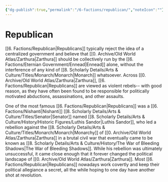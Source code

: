 ```yaml
---
{"dg-publish":true,"permalink":"/6-factions/republican/","noteIcon":""}
---
```


# Republican 

[[6. Factions/Republican\|Republicans]] typically reject the idea of a centralized government and believe that [[0. Archive/Old World Atlas/Zarthura\|Zarthura]] should be collectively run by the [[6. Factions/Eternian Government/Ennead\|Ennead]] alone, without the interference of any kind of [[8. Scholarly Details/Arts & Culture/Titles/Monarch/Monarch\|Monarch]] whatsoever. Across [[0. Archive/Old World Atlas/Zarthura\|Zarthura]], [[6. Factions/Republican\|Republicans]] are viewed as violent rebels-- with good reason, as they have often been found to be responsible for politically motivated abductions, assassinations, and other assaults. 

One of the most famous [[6. Factions/Republican\|Republicans]] was a [[6. Factions/Nishanti\|Nishanti]] [[8. Scholarly Details/Arts & Culture/Titles/Senator\|Senator]] named [[8. Scholarly Details/Arts & Culture/History/Historic Figures/Luthis Sandor\|Luthis Sandor]], who led a rebellion against the [[8. Scholarly Details/Arts & Culture/Titles/Monarch/Monarch\|Monarchy]] of [[0. Archive/Old World Atlas/Zarthura\|Zarthura]] in a brutal civil war that eventually came to be known as [[8. Scholarly Details/Arts & Culture/History/The War of Bleeding Shadows\|The War of Bleeding Shadows]]. While his rebellion was ultimately unsuccessful, it came close enough that it forever changed the political landscape of [[0. Archive/Old World Atlas/Zarthura\|Zarthura]]. Most [[6. Factions/Republican\|Republicans]] nowadays work covertly and keep their political allegiance a secret, all the while hoping to one day have another shot at revolution. 